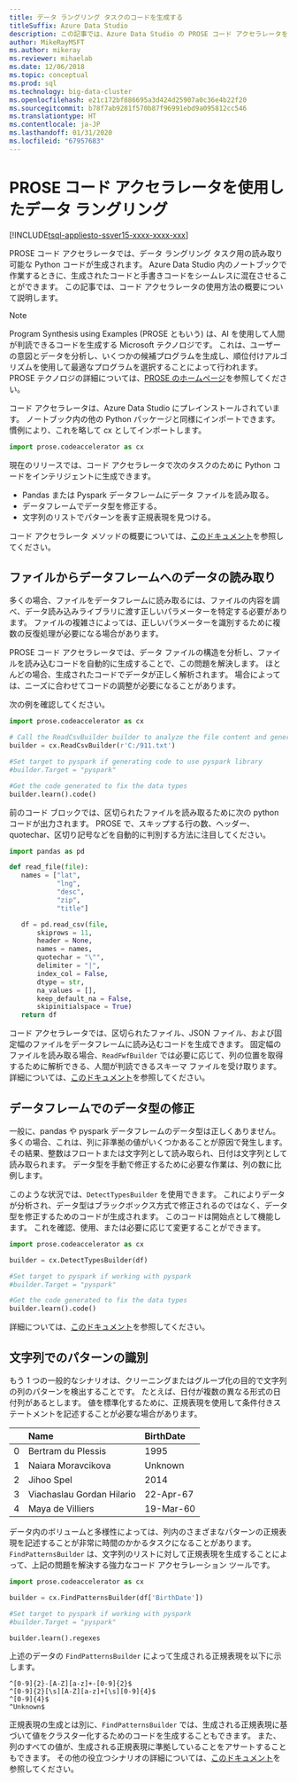 ```yaml
---
title: データ ラングリング タスクのコードを生成する
titleSuffix: Azure Data Studio
description: この記事では、Azure Data Studio の PROSE コード アクセラレータを使用して、一般的なデータ ラングリング タスクのコードを自動的に生成する方法について説明します。
author: MikeRayMSFT
ms.author: mikeray
ms.reviewer: mihaelab
ms.date: 12/06/2018
ms.topic: conceptual
ms.prod: sql
ms.technology: big-data-cluster
ms.openlocfilehash: e21c172bf886695a3d424d25907a0c36e4b22f20
ms.sourcegitcommit: b78f7ab9281f570b87f96991ebd9a095812cc546
ms.translationtype: HT
ms.contentlocale: ja-JP
ms.lasthandoff: 01/31/2020
ms.locfileid: "67957683"
---
```

# <a name="data-wrangling-using-prose-code-accelerator"></a>PROSE コード アクセラレータを使用したデータ ラングリング

[!INCLUDE[tsql-appliesto-ssver15-xxxx-xxxx-xxx](../includes/tsql-appliesto-ssver15-xxxx-xxxx-xxx.md)]

PROSE コード アクセラレータでは、データ ラングリング タスク用の読み取り可能な Python コードが生成されます。 Azure Data Studio 内のノートブックで作業するときに、生成されたコードと手書きコードをシームレスに混在させることができます。 この記事では、コード アクセラレータの使用方法の概要について説明します。

 > [!NOTE]
 > Program Synthesis using Examples (PROSE ともいう) は、AI を使用して人間が判読できるコードを生成する Microsoft テクノロジです。 これは、ユーザーの意図とデータを分析し、いくつかの候補プログラムを生成し、順位付けアルゴリズムを使用して最適なプログラムを選択することによって行われます。 PROSE テクノロジの詳細については、[PROSE のホームページ](https://microsoft.github.io/prose/)を参照してください。

コード アクセラレータは、Azure Data Studio にプレインストールされています。 ノートブック内の他の Python パッケージと同様にインポートできます。 慣例により、これを略して cx としてインポートします。

```python
import prose.codeaccelerator as cx
```

現在のリリースでは、コード アクセラレータで次のタスクのために Python コードをインテリジェントに生成できます。

- Pandas または Pyspark データフレームにデータ ファイルを読み取る。
- データフレームでデータ型を修正する。
- 文字列のリストでパターンを表す正規表現を見つける。

コード アクセラレータ メソッドの概要については、[このドキュメント](https://aka.ms/prose-codeaccelerator-overview)を参照してください。

## <a name="reading-data-from-a-file-to-a-dataframe"></a>ファイルからデータフレームへのデータの読み取り

多くの場合、ファイルをデータフレームに読み取るには、ファイルの内容を調べ、データ読み込みライブラリに渡す正しいパラメーターを特定する必要があります。 ファイルの複雑さによっては、正しいパラメーターを識別するために複数の反復処理が必要になる場合があります。

PROSE コード アクセラレータでは、データ ファイルの構造を分析し、ファイルを読み込むコードを自動的に生成することで、この問題を解決します。 ほとんどの場合、生成されたコードでデータが正しく解析されます。 場合によっては、ニーズに合わせてコードの調整が必要になることがあります。

次の例を確認してください。

 ```python
import prose.codeaccelerator as cx

# Call the ReadCsvBuilder builder to analyze the file content and generate code to load it
builder = cx.ReadCsvBuilder(r'C:/911.txt')

#Set target to pyspark if generating code to use pyspark library
#builder.Target = "pyspark"

#Get the code generated to fix the data types
builder.learn().code()
 ```

前のコード ブロックでは、区切られたファイルを読み取るために次の python コードが出力されます。 PROSE で、スキップする行の数、ヘッダー、quotechar、区切り記号などを自動的に判別する方法に注目してください。

 ```python
import pandas as pd

def read_file(file):
    names = ["lat",
             "lng",
             "desc",
             "zip",
             "title"]

    df = pd.read_csv(file,
        skiprows = 11,
        header = None,
        names = names,
        quotechar = "\"",
        delimiter = "|",
        index_col = False,
        dtype = str,
        na_values = [],
        keep_default_na = False,
        skipinitialspace = True)
    return df
 ```

コード アクセラレータでは、区切られたファイル、JSON ファイル、および固定幅のファイルをデータフレームに読み込むコードを生成できます。 固定幅のファイルを読み取る場合、`ReadFwfBuilder` では必要に応じて、列の位置を取得するために解析できる、人間が判読できるスキーマ ファイルを受け取ります。 詳細については、[このドキュメント](https://aka.ms/prose-codeaccelerator-docs)を参照してください。

## <a name="fixing-data-types-in-a-dataframe"></a>データフレームでのデータ型の修正

一般に、pandas や pyspark データフレームのデータ型は正しくありません。 多くの場合、これは、列に非準拠の値がいくつかあることが原因で発生します。 その結果、整数はフロートまたは文字列として読み取られ、日付は文字列として読み取られます。 データ型を手動で修正するために必要な作業は、列の数に比例します。

このような状況では、`DetectTypesBuilder` を使用できます。 これによりデータが分析され、データ型はブラックボックス方式で修正されるのではなく、データ型を修正するためのコードが生成されます。 このコードは開始点として機能します。 これを確認、使用、または必要に応じて変更することができます。

```python
import prose.codeaccelerator as cx

builder = cx.DetectTypesBuilder(df)

#Set target to pyspark if working with pyspark
#builder.Target = "pyspark"

#Get the code generated to fix the data types
builder.learn().code()
```

詳細については、[このドキュメント](https://aka.ms/prose-codeaccelerator-fixtypes)を参照してください。

## <a name="identifying-patterns-in-strings"></a>文字列でのパターンの識別

もう 1 つの一般的なシナリオは、クリーニングまたはグループ化の目的で文字列の列のパターンを検出することです。 たとえば、日付が複数の異なる形式の日付列があるとします。 値を標準化するために、正規表現を使用して条件付きステートメントを記述することが必要な場合があります。


|   |Name                      |BirthDate      |
|---|:-------------------------|:--------------|
| 0 |Bertram du Plessis        |1995           |
| 1 |Naiara Moravcikova        |Unknown        |
| 2 |Jihoo Spel                |2014           |
| 3 |Viachaslau Gordan Hilario |22-Apr-67      |
| 4 |Maya de Villiers          |19-Mar-60      |

データ内のボリュームと多様性によっては、列内のさまざまなパターンの正規表現を記述することが非常に時間のかかるタスクになることがあります。 `FindPatternsBuilder` は、文字列のリストに対して正規表現を生成することによって、上記の問題を解決する強力なコード アクセラレーション ツールです。

```python
import prose.codeaccelerator as cx

builder = cx.FindPatternsBuilder(df['BirthDate'])

#Set target to pyspark if working with pyspark
#builder.Target = "pyspark"

builder.learn().regexes
```

上述のデータの `FindPatternsBuilder` によって生成される正規表現を以下に示します。

```
^[0-9]{2}-[A-Z][a-z]+-[0-9]{2}$
^[0-9]{2}[\s][A-Z][a-z]+[\s][0-9]{4}$
^[0-9]{4}$
^Unknown$
```

正規表現の生成とは別に、`FindPatternsBuilder` では、生成される正規表現に基づいて値をクラスター化するためのコードを生成することもできます。 また、列のすべての値が、生成される正規表現に準拠していることをアサートすることもできます。 その他の役立つシナリオの詳細については、[このドキュメント](https://aka.ms/prose-codeaccelerator-findpatterns)を参照してください。
